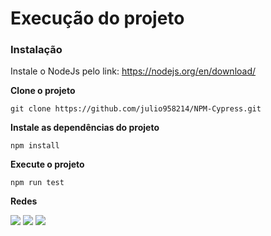 # Execução do projeto

### Instalação 

Instale o NodeJs pelo link: https://nodejs.org/en/download/

**Clone o projeto**
``` 
git clone https://github.com/julio958214/NPM-Cypress.git
```

**Instale as dependências do projeto**

```
npm install
```

**Execute o projeto**

```
npm run test
```

**Redes**

[<img src="https://img.shields.io/badge/linkedin-%230077B5.svg?&style=for-the-badge&logo=linkedin&logoColor=white" />](https://www.linkedin.com/in/julio-santos-43428019b)
[<img src = "https://img.shields.io/badge/instagram-%23E4405F.svg?&style=for-the-badge&logo=instagram&logoColor=white">](https://www.instagram.com/juli0sts/)
[<img src = "https://img.shields.io/badge/facebook-%231877F2.svg?&style=for-the-badge&logo=facebook&logoColor=white">](https://www.facebook.com/profile.php?id=100003793058455)
